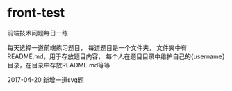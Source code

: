 # front-test
前端技术问题每日一练

每天选择一道前端练习题目，
每道题目是一个文件夹，
文件夹中有README.md，用于存放题目内容，
每个人在题目目录中维护自己的{username}目录，在目录中存放README.md等等

2017-04-20
新增一道svg题
